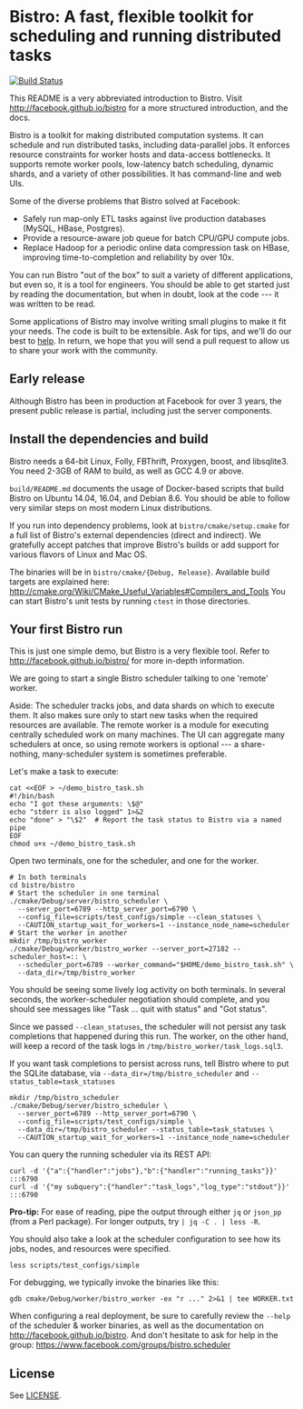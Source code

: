 # Bistro: A fast, flexible toolkit for scheduling and running distributed tasks

[![Build Status](https://travis-ci.org/facebook/bistro.svg?branch=master)](https://travis-ci.org/facebook/bistro)

This README is a very abbreviated introduction to Bistro. Visit
http://facebook.github.io/bistro for a more structured introduction, and the docs.

Bistro is a toolkit for making distributed computation systems. It can
schedule and run distributed tasks, including data-parallel jobs.  It
enforces resource constraints for worker hosts and data-access bottlenecks.
It supports remote worker pools, low-latency batch scheduling, dynamic
shards, and a variety of other possibilities.  It has command-line and web
UIs.

Some of the diverse problems that Bistro solved at Facebook:
 - Safely run map-only ETL tasks against live production databases (MySQL,
   HBase, Postgres).
 - Provide a resource-aware job queue for batch CPU/GPU compute jobs.
 - Replace Hadoop for a periodic online data compression task on HBase,
   improving time-to-completion and reliability by over 10x.

You can run Bistro "out of the box" to suit a variety of different
applications, but even so, it is a tool for engineers.  You should be able
to get started just by reading the documentation, but when in doubt, look at
the code --- it was written to be read.

Some applications of Bistro may involve writing small plugins to make it fit
your needs.  The code is built to be extensible.  Ask for tips, and we'll do
our best to [help](https://www.facebook.com/groups/bistro.scheduler).  In
return, we hope that you will send a pull request to allow us to share your
work with the community.

## Early release

Although Bistro has been in production at Facebook for over 3 years, the
present public release is partial, including just the server components.

## Install the dependencies and build

Bistro needs a 64-bit Linux, Folly, FBThrift, Proxygen, boost, and
libsqlite3.  You need 2-3GB of RAM to build, as well as GCC 4.9 or above.

`build/README.md` documents the usage of Docker-based scripts that build
Bistro on Ubuntu 14.04, 16.04, and Debian 8.6.  You should be able to follow
very similar steps on most modern Linux distributions.

If you run into dependency problems, look at `bistro/cmake/setup.cmake` for
a full list of Bistro's external dependencies (direct and indirect).  We
gratefully accept patches that improve Bistro's builds or add support for
various flavors of Linux and Mac OS.

The binaries will be in `bistro/cmake/{Debug, Release}`.  Available build
targets are explained here:
   http://cmake.org/Wiki/CMake_Useful_Variables#Compilers_and_Tools
You can start Bistro's unit tests by running `ctest` in those directories.

## Your first Bistro run

This is just one simple demo, but Bistro is a very flexible tool. Refer to
http://facebook.github.io/bistro/ for more in-depth information.

We are going to start a single Bistro scheduler talking to one 'remote'
worker.

Aside: The scheduler tracks jobs, and data shards on which to execute them.
It also makes sure only to start new tasks when the required resources are
available.  The remote worker is a module for executing centrally scheduled
work on many machines.  The UI can aggregate many schedulers at once, so
using remote workers is optional --- a share-nothing, many-scheduler system
is sometimes preferable.

Let's make a task to execute:

```
cat <<EOF > ~/demo_bistro_task.sh
#!/bin/bash
echo "I got these arguments: \$@"
echo "stderr is also logged" 1>&2
echo "done" > "\$2"  # Report the task status to Bistro via a named pipe
EOF
chmod u+x ~/demo_bistro_task.sh
```

Open two terminals, one for the scheduler, and one for the worker.

```
# In both terminals
cd bistro/bistro
# Start the scheduler in one terminal
./cmake/Debug/server/bistro_scheduler \
  --server_port=6789 --http_server_port=6790 \
  --config_file=scripts/test_configs/simple --clean_statuses \
  --CAUTION_startup_wait_for_workers=1 --instance_node_name=scheduler
# Start the worker in another
mkdir /tmp/bistro_worker
./cmake/Debug/worker/bistro_worker --server_port=27182 --scheduler_host=:: \
  --scheduler_port=6789 --worker_command="$HOME/demo_bistro_task.sh" \
  --data_dir=/tmp/bistro_worker
```

You should be seeing some lively log activity on both terminals. In several
seconds, the worker-scheduler negotiation should complete, and you should
see messages like "Task ...  quit with status" and "Got status".

Since we passed `--clean_statuses`, the scheduler will not persist any task
completions that happened during this run.  The worker, on the other hand,
will keep a record of the task logs in `/tmp/bistro_worker/task_logs.sql3`.

If you want task completions to persist across runs, tell Bistro where to
put the SQLite database, via `--data_dir=/tmp/bistro_scheduler` and
`--status_table=task_statuses`

```
mkdir /tmp/bistro_scheduler
./cmake/Debug/server/bistro_scheduler \
  --server_port=6789 --http_server_port=6790 \
  --config_file=scripts/test_configs/simple \
  --data_dir=/tmp/bistro_scheduler --status_table=task_statuses \
  --CAUTION_startup_wait_for_workers=1 --instance_node_name=scheduler
```

You can query the running scheduler via its REST API:

```
curl -d '{"a":{"handler":"jobs"},"b":{"handler":"running_tasks"}}' :::6790
curl -d '{"my subquery":{"handler":"task_logs","log_type":"stdout"}}' :::6790
```

**Pro-tip:** For ease of reading, pipe the output through either `jq` or
`json_pp` (from a Perl package). For longer outputs, try `| jq -C . | less -R`.

You should also take a look at the scheduler configuration to see how its
jobs, nodes, and resources were specified.

```
less scripts/test_configs/simple
```

For debugging, we typically invoke the binaries like this:

```
gdb cmake/Debug/worker/bistro_worker -ex "r ..." 2>&1 | tee WORKER.txt
```

When configuring a real deployment, be sure to carefully review the `--help`
of the scheduler & worker binaries, as well as the documentation on
http://facebook.github.io/bistro.  And don't hesitate to ask for help in the group:
https://www.facebook.com/groups/bistro.scheduler

## License

See [LICENSE](LICENSE).
